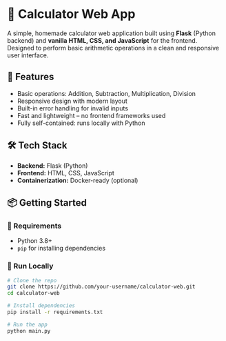 # 🧮 Calculator Web App

A simple, homemade calculator web application built using **Flask** (Python backend) and **vanilla HTML, CSS, and JavaScript** for the frontend. Designed to perform basic arithmetic operations in a clean and responsive user interface.

## 🚀 Features

- Basic operations: Addition, Subtraction, Multiplication, Division
- Responsive design with modern layout
- Built-in error handling for invalid inputs
- Fast and lightweight – no frontend frameworks used
- Fully self-contained: runs locally with Python

## 🛠️ Tech Stack

- **Backend:** Flask (Python)
- **Frontend:** HTML, CSS, JavaScript
- **Containerization:** Docker-ready (optional)

## 📦 Getting Started

### 🔧 Requirements

- Python 3.8+
- `pip` for installing dependencies

### 🚀 Run Locally

```bash
# Clone the repo
git clone https://github.com/your-username/calculator-web.git
cd calculator-web

# Install dependencies
pip install -r requirements.txt

# Run the app
python main.py
